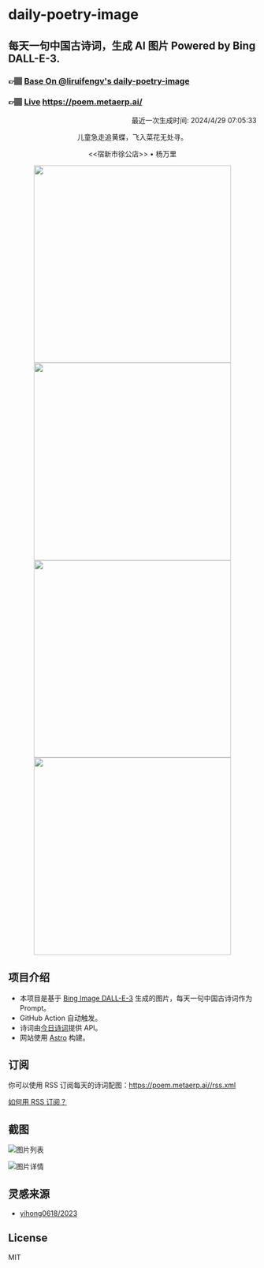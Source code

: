 
# daily-poetry-image

## 每天一句中国古诗词，生成 AI 图片 Powered by Bing DALL-E-3.

### 👉🏽 [Base On @liruifengv's daily-poetry-image](https://github.com/liruifengv/daily-poetry-image)

### 👉🏽 [Live](https://poem.metaerp.ai/) https://poem.metaerp.ai/

<p align="right">
  最近一次生成时间: 2024/4/29 07:05:33
</p>
<p align="center">
儿童急走追黄蝶，飞入菜花无处寻。
</p>
<p align="center">
<<宿新市徐公店>> • 杨万里
</p>
<p align="center">
<img src="https://tse2.mm.bing.net/th/id/OIG2.ofx1QmyGgNADPvyrKflX" height="400" width="400" />
<img src="https://tse4.mm.bing.net/th/id/OIG2.QaWZ4F7FD8bZTpVIOolY" height="400" width="400" />
<img src="https://tse1.mm.bing.net/th/id/OIG2.NG6nQ1lDnFSSkfqo_4eQ" height="400" width="400" />
<img src="https://tse3.mm.bing.net/th/id/OIG2.ZttB0jJRdJslL7yHdECZ" height="400" width="400" />
</p>

## 项目介绍

-   本项目是基于 [Bing Image DALL-E-3](https://www.bing.com/images/create) 生成的图片，每天一句中国古诗词作为 Prompt。
-   GitHub Action 自动触发。
-   诗词由[今日诗词](https://www.jinrishici.com/)提供 API。
-   网站使用 [Astro](https://astro.build) 构建。

## 订阅

你可以使用 RSS 订阅每天的诗词配图：https://poem.metaerp.ai//rss.xml

[如何用 RSS 订阅？](https://zhuanlan.zhihu.com/p/55026716)

## 截图

![图片列表](./screenshots/01.png)

![图片详情](./screenshots/02.png)

## 灵感来源

-   [yihong0618/2023](https://github.com/yihong0618/2023)

## License

MIT
